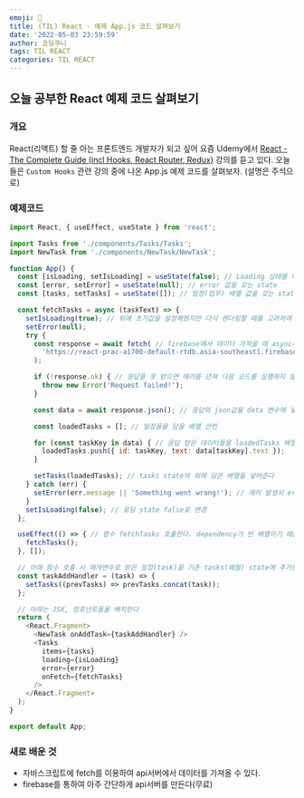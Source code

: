 ```yaml
---
emoji: 🌷
title: (TIL) React - 예제 App.js 코드 살펴보기
date: '2022-05-03 23:59:59'
author: 코딩쿠니
tags: TIL REACT
categories: TIL REACT
---
```


## 오늘 공부한 React 예제 코드 살펴보기
### 개요
React(리액트) 할 줄 아는 프론트엔드 개발자가 되고 싶어 요즘 Udemy에서 [React - The Complete Guide (incl Hooks, React Router, Redux)](https://www.udemy.com/course/react-the-complete-guide-incl-redux/) 강의를 듣고 있다. 오늘 들은 `Custom Hooks` 관련 강의 중에 나온 App.js 예제 코드를 살펴보자. (설명은 주석으로)

### 예제코드
```javascript
import React, { useEffect, useState } from 'react';

import Tasks from './components/Tasks/Tasks';
import NewTask from './components/NewTask/NewTask';

function App() {
  const [isLoading, setIsLoading] = useState(false); // Loading 상태를 나타내는 boolean state
  const [error, setError] = useState(null); // error 값을 갖는 state
  const [tasks, setTasks] = useState([]); // 일정(업무) 배열 값을 갖는 state

  const fetchTasks = async (taskText) => {
    setIsLoading(true); // 위에 초기값을 설정해줬지만 다시 렌더링할 때를 고려하여 초기화 해줌
    setError(null);
    try {
      const response = await fetch( // firebase에서 데이터 가져올 때 async-await를 사용하여 비동기처리가 되지 않도록 한다
        'https://react-prac-a1700-default-rtdb.asia-southeast1.firebasedatabase.app/tasks.json'
      );

      if (!response.ok) { // 응답을 못 받으면 에러를 던져 다음 코드를 실행하지 않도록 한다
        throw new Error('Request failed!');
      }

      const data = await response.json(); // 응답의 json값을 data 변수에 넣는다

      const loadedTasks = []; // 일정들을 담을 배열 선언

      for (const taskKey in data) { // 응답 받은 데이터들을 loadedTasks 배열에 담는다
        loadedTasks.push({ id: taskKey, text: data[taskKey].text });
      }

      setTasks(loadedTasks); // tasks state의 위에 담은 배열을 넣어준다
    } catch (err) {
      setError(err.message || 'Something went wrong!'); // 에러 발생시 error state의 문자열값을 담는다
    }
    setIsLoading(false); // 로딩 state false로 변경
  };

  useEffect(() => { // 함수 fetchTasks 호출한다. dependency가 빈 배열이기 때문에 렌더시 useEffect 안이 한번 만 실행된다
    fetchTasks();
  }, []);

  // 아래 함수 호출 시 매개변수로 받은 일정(task)을 기존 tasks(배열) state에 추가한다
  const taskAddHandler = (task) => {
    setTasks((prevTasks) => prevTasks.concat(task));
  };

  // 아래는 JSX, 컴포넌트들을 배치한다
  return (
    <React.Fragment>
      <NewTask onAddTask={taskAddHandler} />
      <Tasks
        items={tasks}
        loading={isLoading}
        error={error}
        onFetch={fetchTasks}
      />
    </React.Fragment>
  );
}

export default App;
```

### 새로 배운 것
* 자바스크립트에 fetch를 이용하여 api서버에서 데이터를 가져올 수 있다.
* firebase를 통하여 아주 간단하게 api서버를 만든다(무료)

```toc
```